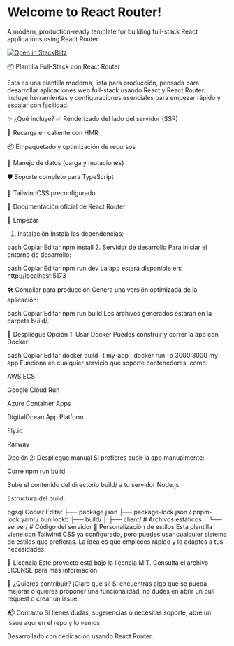 # Welcome to React Router!

A modern, production-ready template for building full-stack React applications using React Router.

[![Open in StackBlitz](https://developer.stackblitz.com/img/open_in_stackblitz.svg)](https://stackblitz.com/github/remix-run/react-router-templates/tree/main/default)


📦 Plantilla Full-Stack con React Router

Esta es una plantilla moderna, lista para producción, pensada para desarrollar aplicaciones web full-stack usando React y React Router. Incluye herramientas y configuraciones esenciales para empezar rápido y escalar con facilidad.



✨ ¿Qué incluye?
✅ Renderizado del lado del servidor (SSR)

🔁 Recarga en caliente con HMR

📦 Empaquetado y optimización de recursos

🔄 Manejo de datos (carga y mutaciones)

🛡️ Soporte completo para TypeScript

🎨 TailwindCSS preconfigurado

📘 Documentación oficial de React Router

🚀 Empezar
1. Instalación
Instala las dependencias:

bash
Copiar
Editar
npm install
2. Servidor de desarrollo
Para iniciar el entorno de desarrollo:

bash
Copiar
Editar
npm run dev
La app estará disponible en:
http://localhost:5173

🛠️ Compilar para producción
Genera una versión optimizada de la aplicación:

bash
Copiar
Editar
npm run build
Los archivos generados estarán en la carpeta build/.

🚢 Despliegue
Opción 1: Usar Docker
Puedes construir y correr la app con Docker:

bash
Copiar
Editar
docker build -t my-app .
docker run -p 3000:3000 my-app
Funciona en cualquier servicio que soporte contenedores, como:

AWS ECS

Google Cloud Run

Azure Container Apps

DigitalOcean App Platform

Fly.io

Railway

Opción 2: Despliegue manual
Si prefieres subir la app manualmente:

Corre npm run build

Sube el contenido del directorio build/ a tu servidor Node.js

Estructura del build:

pgsql
Copiar
Editar
├── package.json
├── package-lock.json / pnpm-lock.yaml / bun.lockb
├── build/
│   ├── client/    # Archivos estáticos
│   └── server/    # Código del servidor
🎨 Personalización de estilos
Esta plantilla viene con Tailwind CSS ya configurado, pero puedes usar cualquier sistema de estilos que prefieras. La idea es que empieces rápido y lo adaptes a tus necesidades.

📄 Licencia
Este proyecto está bajo la licencia MIT. Consulta el archivo LICENSE para más información.

🤝 ¿Quieres contribuir?
¡Claro que sí! Si encuentras algo que se pueda mejorar o quieres proponer una funcionalidad, no dudes en abrir un pull request o crear un issue.

📬 Contacto
Si tienes dudas, sugerencias o necesitas soporte, abre un issue aquí en el repo y lo vemos.

Desarrollado con dedicación usando React Router.